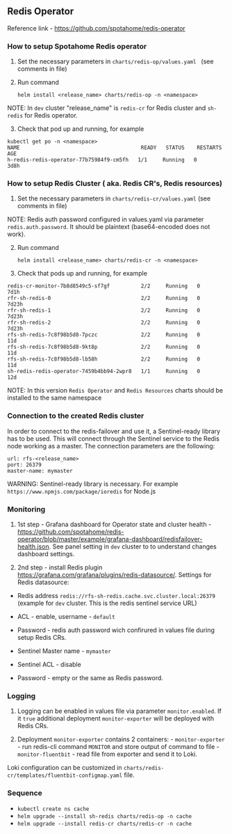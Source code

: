 ## Redis Operator

Reference link - https://github.com/spotahome/redis-operator

### How to setup Spotahome Redis operator
1. Set the necessary parameters in `charts/redis-op/values.yaml ` (see comments in file)
2. Run command

    ``` helm install <release_name> charts/redis-op -n <namespace> ```

NOTE: In `dev` cluster "release_name" is `redis-cr` for Redis cluster and `sh-redis` for Redis operator.

3. Check that pod up and running, for example
```
kubectl get po -n <namespace>
NAME                                       READY   STATUS    RESTARTS   AGE
h-redis-redis-operator-77b75984f9-cm5fh   1/1     Running   0          3d8h
```


### How to setup Redis Cluster ( aka. Redis CR's, Redis resources)
1. Set the necessary parameters in `charts/redis-cr/values.yaml` (see comments in file)

NOTE: Redis auth password configured in values.yaml via parameter `redis.auth.password`. It should be plaintext (base64-encoded does not work).

2. Run command

    ``` helm install <release_name> charts/redis-cr -n <namespace> ```

3. Check that pods up and running, for example
```
redis-cr-monitor-7b8d8549c5-sf7gf          2/2     Running   0          7d1h
rfr-sh-redis-0                             2/2     Running   0          7d23h
rfr-sh-redis-1                             2/2     Running   0          7d23h
rfr-sh-redis-2                             2/2     Running   0          7d23h
rfs-sh-redis-7c8f98b5d8-7pczc              2/2     Running   0          11d
rfs-sh-redis-7c8f98b5d8-9kt8p              2/2     Running   0          11d
rfs-sh-redis-7c8f98b5d8-lb58h              2/2     Running   0          11d
sh-redis-redis-operator-7459b4bb94-2wpr8   1/1     Running   0          12d
```

NOTE: In this version `Redis Operator` and `Redis Resources` charts should be installed to the same namespace


### Connection to the created Redis cluster
In order to connect to the redis-failover and use it, a Sentinel-ready library has to be used. This will connect through the Sentinel service to the Redis node working as a master. The connection parameters are the following:

```
url: rfs-<release_name>
port: 26379
master-name: mymaster
```

WARNING: Sentinel-ready library is necessary. For example `https://www.npmjs.com/package/ioredis` for Node.js

### Monitoring

1. 1st step - Grafana dashboard for Operator state and cluster health  - https://github.com/spotahome/redis-operator/blob/master/example/grafana-dashboard/redisfailover-health.json. See panel setting in `dev` cluster to to understand changes dashboard settings.

2. 2nd step - install Redis plugin https://grafana.com/grafana/plugins/redis-datasource/. Settings for Redis datasource:
 
 - Redis address `redis://rfs-sh-redis.cache.svc.cluster.local:26379` (example for `dev` cluster. This is the redis sentinel service URL)
 - ACL - enable, username - `default`
 - Password  - redis auth password wich confirured in values file during setup Redis CRs.


- Sentinel Master name - `mymaster`
- Sentinel ACL - disable
- Password - empty or the same as Redis password. 

### Logging

1. Logging can be enabled in values file via parameter `monitor.enabled`. 
If it `true` additional deployment `monitor-exporter` will be deployed with Redis CRs.

2. Deployment `monitor-exporter` contains 2 containers: 
         - `monitor-exporter` - run redis-cli command `MONITOR` and store output of command to file
         - `monitor-fluentbit` - read file from exporter and send it to Loki.

Loki configuration can be customized in `charts/redis-cr/templates/fluentbit-configmap.yaml` file.

### Sequence
- `kubectl create ns cache`
- `helm upgrade --install sh-redis charts/redis-op -n cache`
- `helm upgrade --install redis-cr charts/redis-cr -n cache`